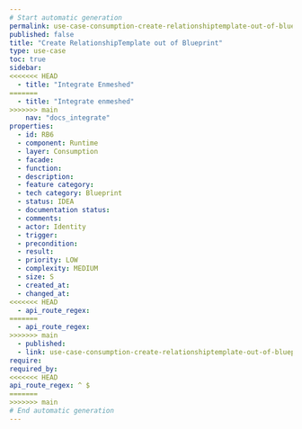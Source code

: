 ```yaml
---
# Start automatic generation
permalink: use-case-consumption-create-relationshiptemplate-out-of-blueprint
published: false
title: "Create RelationshipTemplate out of Blueprint"
type: use-case
toc: true
sidebar:
<<<<<<< HEAD
  - title: "Integrate Enmeshed"
=======
  - title: "Integrate enmeshed"
>>>>>>> main
    nav: "docs_integrate"
properties:
  - id: RB6
  - component: Runtime
  - layer: Consumption
  - facade:
  - function:
  - description:
  - feature category:
  - tech category: Blueprint
  - status: IDEA
  - documentation status:
  - comments:
  - actor: Identity
  - trigger:
  - precondition:
  - result:
  - priority: LOW
  - complexity: MEDIUM
  - size: S
  - created_at:
  - changed_at:
<<<<<<< HEAD
  - api_route_regex:  
=======
  - api_route_regex:
>>>>>>> main
  - published:
  - link: use-case-consumption-create-relationshiptemplate-out-of-blueprint
require:
required_by:
<<<<<<< HEAD
api_route_regex: ^ $
=======
>>>>>>> main
# End automatic generation
---
```

